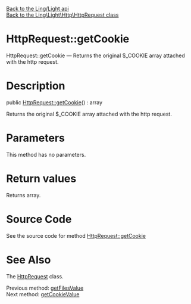 [Back to the Ling/Light api](https://github.com/lingtalfi/Light/blob/master/doc/api/Ling/Light.md)<br>
[Back to the Ling\Light\Http\HttpRequest class](https://github.com/lingtalfi/Light/blob/master/doc/api/Ling/Light/Http/HttpRequest.md)


HttpRequest::getCookie
================



HttpRequest::getCookie — Returns the original $_COOKIE array attached with the http request.




Description
================


public [HttpRequest::getCookie](https://github.com/lingtalfi/Light/blob/master/doc/api/Ling/Light/Http/HttpRequest/getCookie.md)() : array




Returns the original $_COOKIE array attached with the http request.




Parameters
================

This method has no parameters.


Return values
================

Returns array.








Source Code
===========
See the source code for method [HttpRequest::getCookie](https://github.com/lingtalfi/Light/blob/master/Http/HttpRequest.php#L387-L390)


See Also
================

The [HttpRequest](https://github.com/lingtalfi/Light/blob/master/doc/api/Ling/Light/Http/HttpRequest.md) class.

Previous method: [getFilesValue](https://github.com/lingtalfi/Light/blob/master/doc/api/Ling/Light/Http/HttpRequest/getFilesValue.md)<br>Next method: [getCookieValue](https://github.com/lingtalfi/Light/blob/master/doc/api/Ling/Light/Http/HttpRequest/getCookieValue.md)<br>

